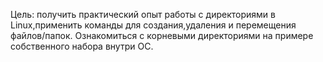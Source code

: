 Цель: получить практический опыт работы с директориями в
Linux,применить команды для создания,удаления и перемещения
файлов/папок. Ознакомиться с корневыми директориями на примере
собственного набора внутри ОС.
